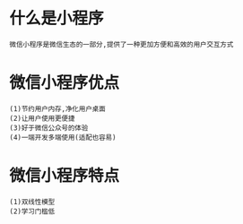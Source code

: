 # 什么是小程序

```
微信小程序是微信生态的一部分,提供了一种更加方便和高效的用户交互方式
```

# 微信小程序优点

```
(1)节约用户内存,净化用户桌面
(2)让用户使用更便捷
(3)好于微信公众号的体验
(4)一端开发多端使用(适配也容易)
```

# 微信小程序特点

```
(1)双线性模型
(2)学习门槛低
```

